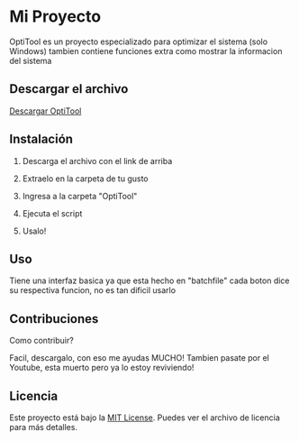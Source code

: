 # Mi Proyecto

OptiTool es un proyecto especializado para optimizar el sistema (solo Windows) tambien contiene
funciones extra como mostrar la informacion del sistema

## Descargar el archivo

[Descargar OptiTool](https://github.com/OptiStudioXD/OptiTool/releases/download/2.9/Optitool.v2.99.3.-.OptiStudio.zip)

## Instalación

1. Descarga el archivo con el link de arriba

2. Extraelo en la carpeta de tu gusto

3. Ingresa a la carpeta "OptiTool"

4. Ejecuta el script

5. Usalo!

## Uso

Tiene una interfaz basica ya que esta hecho en "batchfile" cada boton
dice su respectiva funcion, no es tan dificil usarlo

## Contribuciones

Como contribuir?

Facil, descargalo, con eso me ayudas MUCHO!
Tambien pasate por el Youtube, esta muerto pero ya lo estoy reviviendo!

## Licencia

Este proyecto está bajo la [MIT License](LICENSE). Puedes ver el archivo de licencia para más detalles.
